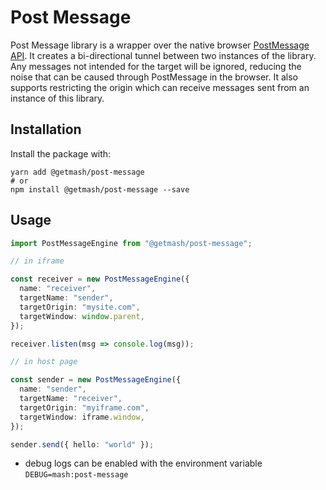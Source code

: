 # Post Message

Post Message library is a wrapper over the native browser [PostMessage API](https://developer.mozilla.org/en-US/docs/Web/API/Window/postMessage). It creates a bi-directional tunnel between two instances of the library. Any messages not intended for the target will be ignored, reducing the noise that can be caused through PostMessage in the browser. It also supports restricting the origin which can receive messages sent from an instance of this library.

## Installation

Install the package with:

```shell
yarn add @getmash/post-message
# or
npm install @getmash/post-message --save
```

## Usage

```typescript
import PostMessageEngine from "@getmash/post-message";

// in iframe

const receiver = new PostMessageEngine({
  name: "receiver",
  targetName: "sender",
  targetOrigin: "mysite.com",
  targetWindow: window.parent,
});

receiver.listen(msg => console.log(msg));

// in host page

const sender = new PostMessageEngine({
  name: "sender",
  targetName: "receiver",
  targetOrigin: "myiframe.com",
  targetWindow: iframe.window,
});

sender.send({ hello: "world" });
```

- debug logs can be enabled with the environment variable `DEBUG=mash:post-message`
